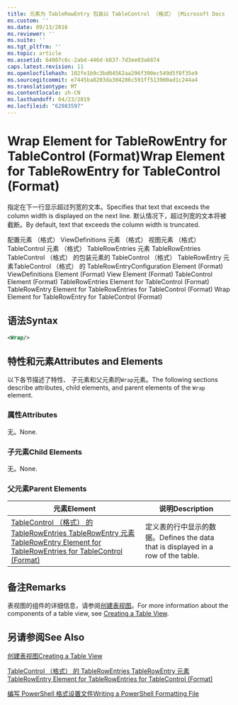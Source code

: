 ```yaml
---
title: 元素为 TableRowEntry 包装以 TableControl （格式） |Microsoft Docs
ms.custom: ''
ms.date: 09/13/2016
ms.reviewer: ''
ms.suite: ''
ms.tgt_pltfrm: ''
ms.topic: article
ms.assetid: 64087c6c-2abd-446d-b837-7d3ee03a6874
caps.latest.revision: 11
ms.openlocfilehash: 102fe1b9c3bd04562aa296f390ec549d5f8f35e9
ms.sourcegitcommit: e7445ba8203da304286c591ff513900ad1c244a4
ms.translationtype: MT
ms.contentlocale: zh-CN
ms.lasthandoff: 04/23/2019
ms.locfileid: "62083597"
---
```

# <a name="wrap-element-for-tablerowentry-for-tablecontrol--format"></a><span data-ttu-id="8efe7-102">Wrap Element for TableRowEntry for TableControl (Format)</span><span class="sxs-lookup"><span data-stu-id="8efe7-102">Wrap Element for TableRowEntry for TableControl  (Format)</span></span>

<span data-ttu-id="8efe7-103">指定在下一行显示超过列宽的文本。</span><span class="sxs-lookup"><span data-stu-id="8efe7-103">Specifies that text that exceeds the column width is displayed on the next line.</span></span> <span data-ttu-id="8efe7-104">默认情况下，超过列宽的文本将被截断。</span><span class="sxs-lookup"><span data-stu-id="8efe7-104">By default, text that exceeds the column width is truncated.</span></span>

<span data-ttu-id="8efe7-105">配置元素 （格式） ViewDefinitions 元素 （格式） 视图元素 （格式） TableControl 元素 （格式） TableRowEntries 元素 TableRowEntries TableControl （格式） 的包装元素的 TableControl （格式） TableRowEntry 元素TableControl （格式） 的 TableRowEntry</span><span class="sxs-lookup"><span data-stu-id="8efe7-105">Configuration Element (Format) ViewDefinitions Element (Format) View Element (Format) TableControl Element (Format) TableRowEntries Element for TableControl (Format) TableRowEntry Element for TableRowEntries for TableControl (Format) Wrap Element for TableRowEntry for TableControl (Format)</span></span>

## <a name="syntax"></a><span data-ttu-id="8efe7-106">语法</span><span class="sxs-lookup"><span data-stu-id="8efe7-106">Syntax</span></span>

```xml
<Wrap/>
```

## <a name="attributes-and-elements"></a><span data-ttu-id="8efe7-107">特性和元素</span><span class="sxs-lookup"><span data-stu-id="8efe7-107">Attributes and Elements</span></span>

<span data-ttu-id="8efe7-108">以下各节描述了特性、 子元素和父元素的`Wrap`元素。</span><span class="sxs-lookup"><span data-stu-id="8efe7-108">The following sections describe attributes, child elements, and parent elements of the `Wrap` element.</span></span>

### <a name="attributes"></a><span data-ttu-id="8efe7-109">属性</span><span class="sxs-lookup"><span data-stu-id="8efe7-109">Attributes</span></span>

<span data-ttu-id="8efe7-110">无。</span><span class="sxs-lookup"><span data-stu-id="8efe7-110">None.</span></span>

### <a name="child-elements"></a><span data-ttu-id="8efe7-111">子元素</span><span class="sxs-lookup"><span data-stu-id="8efe7-111">Child Elements</span></span>

<span data-ttu-id="8efe7-112">无。</span><span class="sxs-lookup"><span data-stu-id="8efe7-112">None.</span></span>

### <a name="parent-elements"></a><span data-ttu-id="8efe7-113">父元素</span><span class="sxs-lookup"><span data-stu-id="8efe7-113">Parent Elements</span></span>

|<span data-ttu-id="8efe7-114">元素</span><span class="sxs-lookup"><span data-stu-id="8efe7-114">Element</span></span>|<span data-ttu-id="8efe7-115">说明</span><span class="sxs-lookup"><span data-stu-id="8efe7-115">Description</span></span>|
|-------------|-----------------|
|[<span data-ttu-id="8efe7-116">TableControl （格式） 的 TableRowEntries TableRowEntry 元素</span><span class="sxs-lookup"><span data-stu-id="8efe7-116">TableRowEntry Element for TableRowEntries for TableControl (Format)</span></span>](./tablerowentry-element-for-tablerowentries-for-tablecontrol-format.md)|<span data-ttu-id="8efe7-117">定义表的行中显示的数据。</span><span class="sxs-lookup"><span data-stu-id="8efe7-117">Defines the data that is displayed in a row of the table.</span></span>|

## <a name="remarks"></a><span data-ttu-id="8efe7-118">备注</span><span class="sxs-lookup"><span data-stu-id="8efe7-118">Remarks</span></span>

<span data-ttu-id="8efe7-119">表视图的组件的详细信息，请参阅[创建表视图](./creating-a-table-view.md)。</span><span class="sxs-lookup"><span data-stu-id="8efe7-119">For more information about the components of a table view, see [Creating a Table View](./creating-a-table-view.md).</span></span>

## <a name="see-also"></a><span data-ttu-id="8efe7-120">另请参阅</span><span class="sxs-lookup"><span data-stu-id="8efe7-120">See Also</span></span>

[<span data-ttu-id="8efe7-121">创建表视图</span><span class="sxs-lookup"><span data-stu-id="8efe7-121">Creating a Table View</span></span>](./creating-a-table-view.md)

[<span data-ttu-id="8efe7-122">TableControl （格式） 的 TableRowEntries TableRowEntry 元素</span><span class="sxs-lookup"><span data-stu-id="8efe7-122">TableRowEntry Element for TableRowEntries for TableControl (Format)</span></span>](./tablerowentry-element-for-tablerowentries-for-tablecontrol-format.md)

[<span data-ttu-id="8efe7-123">编写 PowerShell 格式设置文件</span><span class="sxs-lookup"><span data-stu-id="8efe7-123">Writing a PowerShell Formatting File</span></span>](./writing-a-powershell-formatting-file.md)
